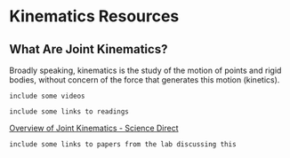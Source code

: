 # Kinematics Resources

## What Are Joint Kinematics?

Broadly speaking, kinematics is the study of the motion of points and rigid bodies, without concern of the force that generates this motion (kinetics).


`include some videos`

`include some links to readings`

[Overview of Joint Kinematics - Science Direct](https://www.sciencedirect.com/topics/engineering/joint-kinematics)

`include some links to papers from the lab discussing this `

